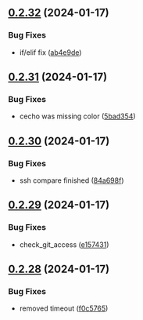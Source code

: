 ## [0.2.32](https://github.com/Energy-Control-no/fleet-flows-autoinstaller/compare/v0.2.31...v0.2.32) (2024-01-17)


### Bug Fixes

* if/elif fix ([ab4e9de](https://github.com/Energy-Control-no/fleet-flows-autoinstaller/commit/ab4e9def725829e919b7149641f9ab0394b6b667))



## [0.2.31](https://github.com/Energy-Control-no/fleet-flows-autoinstaller/compare/v0.2.30...v0.2.31) (2024-01-17)


### Bug Fixes

* cecho was missing color ([5bad354](https://github.com/Energy-Control-no/fleet-flows-autoinstaller/commit/5bad3543efa3449e69db28ed4166f022173a3d15))



## [0.2.30](https://github.com/Energy-Control-no/fleet-flows-autoinstaller/compare/v0.2.29...v0.2.30) (2024-01-17)


### Bug Fixes

* ssh compare finished ([84a698f](https://github.com/Energy-Control-no/fleet-flows-autoinstaller/commit/84a698fed28bcbcd8c3d93c572194cfb40c417d0))



## [0.2.29](https://github.com/Energy-Control-no/fleet-flows-autoinstaller/compare/v0.2.28...v0.2.29) (2024-01-17)


### Bug Fixes

* check_git_access ([e157431](https://github.com/Energy-Control-no/fleet-flows-autoinstaller/commit/e157431eb199d28d38d81bac356dd9aea07327f8))



## [0.2.28](https://github.com/Energy-Control-no/fleet-flows-autoinstaller/compare/v0.2.27...v0.2.28) (2024-01-17)


### Bug Fixes

* removed timeout ([f0c5765](https://github.com/Energy-Control-no/fleet-flows-autoinstaller/commit/f0c5765b51b1520a183715a96e83289e1c498b6f))



